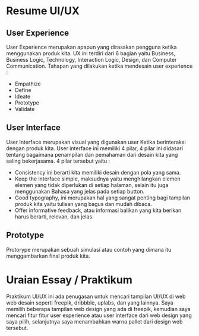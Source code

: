 # Resume UI/UX

## User Experience
User Experience merupakan apapun yang dirasakan pengguna ketika menggunakan produk kita. UX ini terdiri dari 6 bagian yaitu Business, Business Logic, Technology, Interaction Logic, Design, dan Computer Communication.
Tahapan yang dilakukan ketika mendesain user experience :
  * Empathize
  * Define
  * Ideate
  * Prototype
  * Validate

## User Interface
User Interface merupakan visual yang digunakan user Ketika berinteraksi dengan produk kita. User interface ini memiliki 4 pilar, 4 pilar ini didasari tentang bagaimana penampilan dan pemahaman dari desain kita yang saling bekerjasama. 4 pilar tersebut yaitu :
  * Consistency ini berarti kita memiliki desain dengan pola yang sama.
  * Keep the interface simple, maksudnya yaitu menghilangkan elemen elemen yang tidak diperlukan di setiap halaman, selain itu juga menggunakan Bahasa yang jelas pada setiap button.
  * Good typography, ini merupakan hal yang sangat penting bagi tampilan produk kita yaitu tulisan yang bagus dan mudah dibaca.
  * Offer informative feedback, atau informasi balikan yang kita berikan harus berarti, relevan, dan jelas.

## Prototype
Protorype merupakan sebuah simulasi atau contoh yang dimana itu menggambarkan final produk kita.

# Uraian Essay / Praktikum
Praktikum UI/UX ini ada penugasan untuk mencari tampilan UI/UX di web web desain seperti freepik, dribbble, uplabs, dan yang lainnya. Saya memilih beberapa tampilan web design yang ada di freepik, kemudian saya mencari fitur fitur user experience atau user interface dari web design yang saya pilih, selanjutnya saya menambahkan warna pallet dari design web tersebut.
